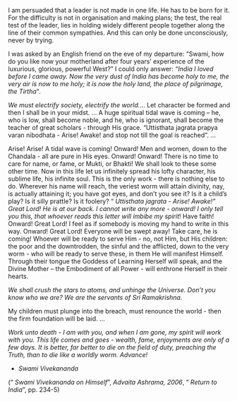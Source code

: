 
I am persuaded that a leader is not made in one life. He has to be born for it. For the difficulty is not in organisation and making plans; the test, the real test of the leader, lies in holding widely different people together along the line of their common sympathies. And this can only be done unconsciously, never by trying.

I was asked by an English friend on the eve of my departure: “Swami, how do you like now your motherland after four years’ experience of the luxurious, glorious, powerful West?” I could only answer: *“India I loved before I came away. Now the very dust of India has become holy to me, the very air is now to me holy; it is now the holy land, the place of pilgrimage, the Tirtha*".

*We must electrify society, electrify the world.*... Let character be formed and then I shall be in your midst. ... A huge spiritual tidal wave is coming – he, who is low, shall become noble, and he, who is ignorant, shall become the teacher of great scholars - through His grace. “Uttisthata jagrata prapya varan nibodhata - Arise! Awake! and stop not till the goal is reached”. ...

Arise! Arise! A tidal wave is coming! Onward! Men and women, down to the Chandala - all are pure in His eyes. Onward! Onward! There is no time to care for name, or fame, or Mukti, or Bhakti! We shall look to these some other time. Now in this life let us infinitely spread his lofty character, his sublime life, his infinite soul. This is the only work - there is nothing else to do. Wherever his name will reach, the veriest worm will attain divinity, nay, is actually attaining it; you have got eyes, and don’t you see it? Is it a child’s play? Is it silly prattle? Is it foolery? “  *Uttisthata jagrata - Arise! Awake!” Great Lord! He is at our back. I cannot write any more - onward! I only tell you this, that whoever reads this letter will imbibe my spirit*! Have faith! Onward! Great Lord! I feel as if somebody is moving my hand to write in this way. Onward! Great Lord! Everyone will be swept away! Take care, he is coming! Whoever will be ready to serve Him - no, not Him, but His children: the poor and the downtrodden, the sinful and the afflicted, down to the very worm - who will be ready to serve these, in them He will manifest Himself. Through their tongue the Goddess of Learning Herself will speak, and the Divine Mother – the Embodiment of all Power - will enthrone Herself in their hearts.

*We shall crush the stars to atoms, and unhinge the Universe. Don’t you know who we are? We are the servants of Sri Ramakrishna.*

My children must plunge into the breach, must renounce the world - then the firm foundation will be laid. ...

*Work unto death - I am with you, and when I am gone, my spirit will work with you. This life comes and goes - wealth, fame, enjoyments are only of a few days. It is better, far better to die on the field of duty, preaching the Truth, than to die like a worldly worm. Advance!*

- *Swami Vivekananda*

(“ *Swami Vivekananda on Himself*”, *Advaita Ashrama, 2006*, “ *Return to India*”, pp. 234-5)
